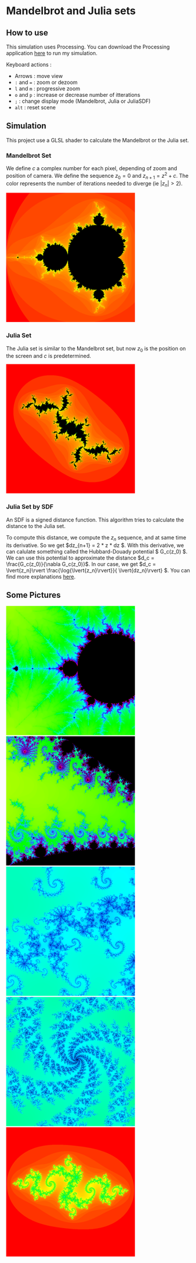 # Mandelbrot and Julia sets

## How to use

This simulation uses Processing. You can download the Processing application [here](https://processing.org/download) to run my simulation.

Keyboard actions :
- Arrows : move view
- `:` and `=` : zoom or dezoom
- `l` and `m` : progressive zoom
- `o` and `p` : increase or decrease number of itterations
- `;` : change display mode (Mandelbrot, Julia or JuliaSDF)
- `alt` : reset scene

## Simulation

This project use a GLSL shader to calculate the Mandelbrot or the Julia set.

### Mandelbrot Set

We define $c$ a complex number for each pixel, depending of zoom and position of camera. We define the sequence $z_0 = 0$ and $z_{n+1}=z^2+c$. The color represents the number of iterations needed to diverge (ie $\lvert{z_n}\rvert>2$). 

<img src="image/img1.png" width="350">


### Julia Set

The Julia set is similar to the Mandelbrot set, but now $z_0$ is the position on the screen and $c$ is predetermined.

<img src="image/img2.png" width="350">

### Julia Set by SDF

An SDF is a signed distance function. This algorithm tries to calculate the distance to the Julia set. 

To compute this distance, we compute the $z_n$ sequence, and at same time its derivative. So we get $dz_{n+1} = 2 * z * dz $. With this derivative, we can calulate something called the Hubbard-Douady potential $ G_c(z_0) $. We can use this potential to approximate the distance $d_c = \frac{G_c(z_0)}{\nabla G_c(z_0)}$. In our case, we get $d_c =  \lvert{z_n}\rvert  \frac{\log{\lvert{z_n}\rvert}}{ \lvert{dz_n}\rvert} $. You can find more explanations [here](https://iquilezles.org/articles/distancefractals/).

## Some Pictures

<img src="image/img6.png" width="350">
<img src="image/img3.png" width="350">
<img src="image/img4.png" width="350">
<img src="image/img5.png" width="350">
<img src="image/img7.png" width="350">

